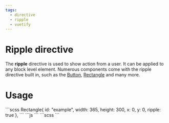 ```yaml
---
tags:
  - directive
  - ripple
  - vuetify
---
```


# Ripple directive
The **ripple** directive is used to show action from a user. It can be applied to any block level element. Numerous components come with the ripple directive built in, such as the [Button](), [Rectangle](../../ui-components/basic/rectangle/) and many more.

# Usage

<code-group>
<code-block title=".at" active>
```scss
Rectangle{  
  id: "example",
  width: 365,
  height: 300,
  x: 0,
  y: 0,
  ripple: true
}, 
```
</code-block>

<code-block title=".atObj">
```js
```
</code-block>

<code-block title=".atStyle">
```scss
```
</code-block>
</code-group>